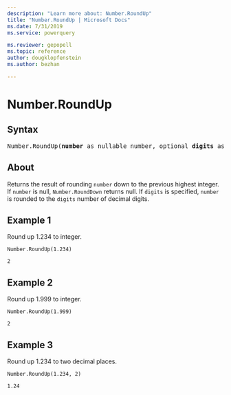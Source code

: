 ```yaml
---
description: "Learn more about: Number.RoundUp"
title: "Number.RoundUp | Microsoft Docs"
ms.date: 7/31/2019
ms.service: powerquery

ms.reviewer: gepopell
ms.topic: reference
author: dougklopfenstein
ms.author: bezhan

---
```

# Number.RoundUp

## Syntax

<pre>
Number.RoundUp(<b>number</b> as nullable number, optional <b>digits</b> as nullable number) as nullable number
</pre>
  
## About  
Returns the result of rounding `number` down to the previous highest integer. If `number` is null, `Number.RoundDown` returns null. If `digits` is specified, `number` is rounded to the `digits` number of decimal digits. 

## Example 1
Round up 1.234 to integer.

```powerquery-m
Number.RoundUp(1.234)
```

`2`

## Example 2
Round up 1.999 to integer.

```powerquery-m
Number.RoundUp(1.999)
```

`2`

## Example 3
Round up 1.234 to two decimal places.

```powerquery-m
Number.RoundUp(1.234, 2)
```

`1.24`
